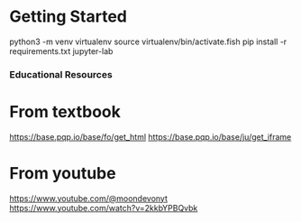 # Getting Started
python3 -m venv virtualenv
source virtualenv/bin/activate.fish
pip install -r requirements.txt
jupyter-lab

### Educational Resources

# From textbook
https://base.pqp.io/base/fo/get_html
https://base.pqp.io/base/ju/get_iframe

# From youtube
https://www.youtube.com/@moondevonyt
https://www.youtube.com/watch?v=2kkbYPBQvbk

